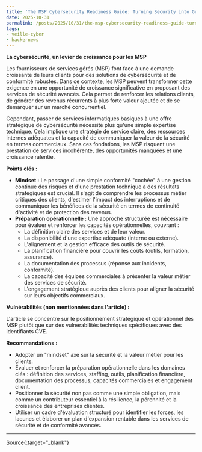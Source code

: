 ```yaml
---
title: 'The MSP Cybersecurity Readiness Guide: Turning Security into Growth'
date: 2025-10-31
permalink: /posts/2025/10/31/the-msp-cybersecurity-readiness-guide-turning-security-into-growth/
tags:
- veille-cyber
- hackernews
---
```

**La cybersécurité, un levier de croissance pour les MSP**

Les fournisseurs de services gérés (MSP) font face à une demande croissante de leurs clients pour des solutions de cybersécurité et de conformité robustes. Dans ce contexte, les MSP peuvent transformer cette exigence en une opportunité de croissance significative en proposant des services de sécurité avancés. Cela permet de renforcer les relations clients, de générer des revenus récurrents à plus forte valeur ajoutée et de se démarquer sur un marché concurrentiel.

Cependant, passer de services informatiques basiques à une offre stratégique de cybersécurité nécessite plus qu'une simple expertise technique. Cela implique une stratégie de service claire, des ressources internes adéquates et la capacité de communiquer la valeur de la sécurité en termes commerciaux. Sans ces fondations, les MSP risquent une prestation de services incohérente, des opportunités manquées et une croissance ralentie.

**Points clés :**

*   **Mindset :** Le passage d'une simple conformité "cochée" à une gestion continue des risques et d'une prestation technique à des résultats stratégiques est crucial. Il s'agit de comprendre les processus métier critiques des clients, d'estimer l'impact des interruptions et de communiquer les bénéfices de la sécurité en termes de continuité d'activité et de protection des revenus.
*   **Préparation opérationnelle :** Une approche structurée est nécessaire pour évaluer et renforcer les capacités opérationnelles, couvrant :
    *   La définition claire des services et de leur valeur.
    *   La disponibilité d'une expertise adéquate (interne ou externe).
    *   L'alignement et la gestion efficace des outils de sécurité.
    *   La planification financière pour couvrir les coûts (outils, formation, assurance).
    *   La documentation des processus (réponse aux incidents, conformité).
    *   La capacité des équipes commerciales à présenter la valeur métier des services de sécurité.
    *   L'engagement stratégique auprès des clients pour aligner la sécurité sur leurs objectifs commerciaux.

**Vulnérabilités (non mentionnées dans l'article) :**

L'article se concentre sur le positionnement stratégique et opérationnel des MSP plutôt que sur des vulnérabilités techniques spécifiques avec des identifiants CVE.

**Recommandations :**

*   Adopter un "mindset" axé sur la sécurité et la valeur métier pour les clients.
*   Évaluer et renforcer la préparation opérationnelle dans les domaines clés : définition des services, staffing, outils, planification financière, documentation des processus, capacités commerciales et engagement client.
*   Positionner la sécurité non pas comme une simple obligation, mais comme un contributeur essentiel à la résilience, la pérennité et la croissance des entreprises clientes.
*   Utiliser un cadre d'évaluation structuré pour identifier les forces, les lacunes et élaborer un plan d'expansion rentable dans les services de sécurité et de conformité avancés.

---
[Source](https://thehackernews.com/2025/10/the-msp-cybersecurity-readiness-guide.html){:target="_blank"}

